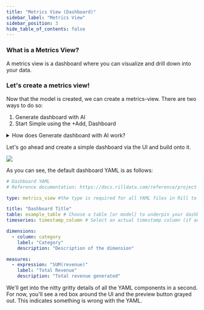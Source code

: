 ```yaml
---
title: "Metrics View (Dashboard)"
sidebar_label: "Metrics View"
sidebar_position: 3
hide_table_of_contents: false
---
```


### What is a Metrics View? 

A metrics view is a dashboard where you can visualize and drill down into your data.

### Let's create a metrics view!

Now that the model is created, we can create a metrics-view. There are two ways to do so:
1. Generate dashboard with AI
2. Start Simple using the +Add, Dashboard 

<details>
  <summary>How does Generate dashboard with AI work?</summary>
  
    We send a set of YAML and project files to GPT-4o to suggest the dimensions, measures, and various other key pairs for your dashboard. 
</details>

Let's go ahead and create a simple dashboard via the UI and build onto it. 

<img src = '/img/tutorials/102/Add-Dashboard.gif' class='rounded-gif' />
<br />


As you can see, the default dashboard YAML is as follows:

```yaml
# Dashboard YAML
# Reference documentation: https://docs.rilldata.com/reference/project-files/dashboards

type: metrics_view #the type is required for all YAML files in Rill to define the type

title: "Dashboard Title"
table: example_table # Choose a table [or model] to underpin your dashboard / 
timeseries: timestamp_column # Select an actual timestamp column (if any) from your table

dimensions:
  - column: category
    label: "Category"
    description: "Description of the dimension"

measures:
  - expression: "SUM(revenue)"
    label: "Total Revenue"
    description: "Total revenue generated"

```
We'll get into the nitty gritty details of all the YAML components in a second.
For now, you'll see a red box around the UI and the preview button grayed out. This indicates something is wrong with the YAML. 